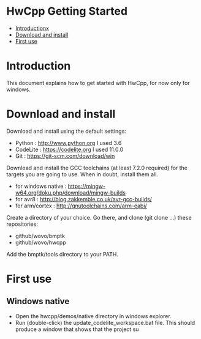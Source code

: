 HwCpp Getting Started
===

<!-- update table_of_contents( input ) -->

 - [ Introductionx](#toc-anchor-0)
 - [ Download and install](#toc-anchor-1)
 - [ First use](#toc-anchor-2)

<!-- update end -->

<a name="toc-anchor-0"></a>
# Introduction

This document explains how to get started with HwCpp,
for now only for windows.

<a name="toc-anchor-1"></a>
# Download and install

Download and install using the default settings:
   - Python : http://www.python.org I used 3.6
   - CodeLite : https://codelite.org I used 11.0.0
   - Git : https://git-scm.com/download/win

Download and install the GCC toolchains (at least 7.2.0 required) 
for the targets you are going to use. 
When in doubt, install them all.
   - for windows native : https://mingw-w64.org/doku.php/download/mingw-builds 
   - for avr8 : http://blog.zakkemble.co.uk/avr-gcc-builds/ 
   - for arm/cortex : http://gnutoolchains.com/arm-eabi/ 

Create a directory of your choice. 
Go there, and clone (git clone ...) these repositories:
   - github/wovo/bmptk
   - github/wovo/hwcpp

Add the bmptk/tools directory to your PATH.

<a name="toc-anchor-2"></a>
# First use

## Windows native

- Open the hwcpp/demos/native directory in windows explorer.
- Run (double-click) the update_codelite_workspace.bat file.
This should produce a window that shows that the project su